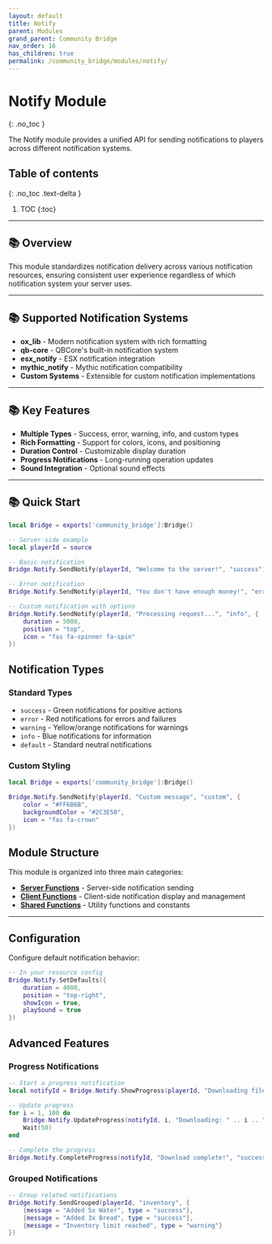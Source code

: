 ```yaml
---
layout: default
title: Notify
parent: Modules
grand_parent: Community Bridge
nav_order: 16
has_children: true
permalink: /community_bridge/modules/notify/
---
```


# Notify Module
{: .no_toc }

The Notify module provides a unified API for sending notifications to players across different notification systems.

## Table of contents
{: .no_toc .text-delta }

1. TOC
{:toc}

---

## 📚 Overview

This module standardizes notification delivery across various notification resources, ensuring consistent user experience regardless of which notification system your server uses.

---

## 📚 Supported Notification Systems

- **ox_lib** - Modern notification system with rich formatting
- **qb-core** - QBCore's built-in notification system
- **esx_notify** - ESX notification integration
- **mythic_notify** - Mythic notification compatibility
- **Custom Systems** - Extensible for custom notification implementations

---

## 📚 Key Features

- **Multiple Types** - Success, error, warning, info, and custom types
- **Rich Formatting** - Support for colors, icons, and positioning
- **Duration Control** - Customizable display duration
- **Progress Notifications** - Long-running operation updates
- **Sound Integration** - Optional sound effects

---

## 📚 Quick Start

```lua
local Bridge = exports['community_bridge']:Bridge()

-- Server-side example
local playerId = source

-- Basic notification
Bridge.Notify.SendNotify(playerId, "Welcome to the server!", "success")

-- Error notification
Bridge.Notify.SendNotify(playerId, "You don't have enough money!", "error")

-- Custom notification with options
Bridge.Notify.SendNotify(playerId, "Processing request...", "info", {
    duration = 5000,
    position = "top",
    icon = "fas fa-spinner fa-spin"
})
```

## Notification Types

### Standard Types
- `success` - Green notifications for positive actions
- `error` - Red notifications for errors and failures  
- `warning` - Yellow/orange notifications for warnings
- `info` - Blue notifications for information
- `default` - Standard neutral notifications

### Custom Styling
```lua
local Bridge = exports['community_bridge']:Bridge()

Bridge.Notify.SendNotify(playerId, "Custom message", "custom", {
    color = "#FF6B6B",
    backgroundColor = "#2C3E50",
    icon = "fas fa-crown"
})
```

## Module Structure

This module is organized into three main categories:

- **[Server Functions](server/)** - Server-side notification sending
- **[Client Functions](client/)** - Client-side notification display and management
- **[Shared Functions](shared/)** - Utility functions and constants

---

## Configuration

Configure default notification behavior:

```lua
-- In your resource config
Bridge.Notify.SetDefaults({
    duration = 4000,
    position = "top-right",
    showIcon = true,
    playSound = true
})
```

## Advanced Features

### Progress Notifications
```lua
-- Start a progress notification
local notifyId = Bridge.Notify.ShowProgress(playerId, "Downloading files...", 0)

-- Update progress
for i = 1, 100 do
    Bridge.Notify.UpdateProgress(notifyId, i, "Downloading: " .. i .. "%")
    Wait(50)
end

-- Complete the progress
Bridge.Notify.CompleteProgress(notifyId, "Download complete!", "success")
```

### Grouped Notifications
```lua
-- Group related notifications
Bridge.Notify.SendGrouped(playerId, "inventory", {
    {message = "Added 5x Water", type = "success"},
    {message = "Added 3x Bread", type = "success"},
    {message = "Inventory limit reached", type = "warning"}
})
```
